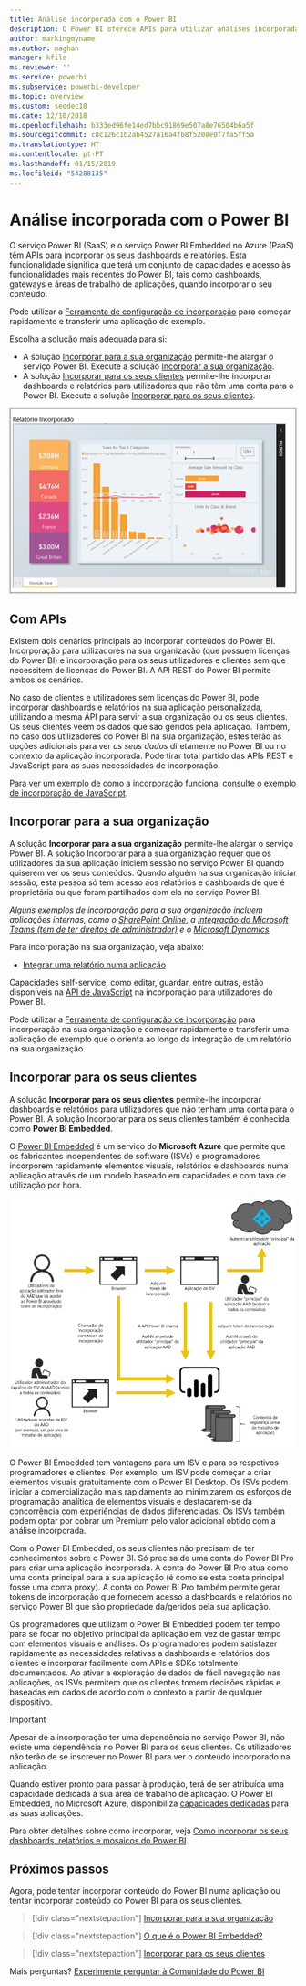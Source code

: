 ```yaml
---
title: Análise incorporada com o Power BI
description: O Power BI oferece APIs para utilizar análises incorporadas nos seus dashboards e relatórios em aplicações. Saiba mais sobre a incorporação com o Power BI, num ambiente de PaaS e num ambiente de SaaS com software de análise incorporado, ferramentas de análise incorporadas ou ferramentas de business intelligence incorporadas.
author: markingmyname
ms.author: maghan
manager: kfile
ms.reviewer: ''
ms.service: powerbi
ms.subservice: powerbi-developer
ms.topic: overview
ms.custom: seodec18
ms.date: 12/10/2018
ms.openlocfilehash: b333ed96fe14ed7bbc91869e507a8e76504b6a5f
ms.sourcegitcommit: c8c126c1b2ab4527a16a4fb8f5208e0f7fa5ff5a
ms.translationtype: HT
ms.contentlocale: pt-PT
ms.lasthandoff: 01/15/2019
ms.locfileid: "54288135"
---
```

# <a name="embedded-analytics-with-power-bi"></a>Análise incorporada com o Power BI

O serviço Power BI (SaaS) e o serviço Power BI Embedded no Azure (PaaS) têm APIs para incorporar os seus dashboards e relatórios. Esta funcionalidade significa que terá um conjunto de capacidades e acesso às funcionalidades mais recentes do Power BI, tais como dashboards, gateways e áreas de trabalho de aplicações, quando incorporar o seu conteúdo.

Pode utilizar a [Ferramenta de configuração de incorporação](https://aka.ms/embedsetup) para começar rapidamente e transferir uma aplicação de exemplo.

Escolha a solução mais adequada para si:

* A solução [Incorporar para a sua organização](embedding.md#embedding-for-your-organization) permite-lhe alargar o serviço Power BI. Execute a solução [Incorporar a sua organização](https://aka.ms/embedsetup/UserOwnsData).
* A solução [Incorporar para os seus clientes](embedding.md#embedding-for-your-customers) permite-lhe incorporar dashboards e relatórios para utilizadores que não têm uma conta para o Power BI. Execute a solução [Incorporar para os seus clientes](https://aka.ms/embedsetup/AppOwnsData).

![Exemplo de PBIE](media/what-can-you-do/what-can-you-do-02.png)

## <a name="using-apis"></a>Com APIs

Existem dois cenários principais ao incorporar conteúdos do Power BI.  Incorporação para utilizadores na sua organização (que possuem licenças do Power BI) e incorporação para os seus utilizadores e clientes sem que necessitem de licenças do Power BI. A API REST do Power BI permite ambos os cenários.

No caso de clientes e utilizadores sem licenças do Power BI, pode incorporar dashboards e relatórios na sua aplicação personalizada, utilizando a mesma API para servir a sua organização ou os seus clientes. Os seus clientes veem os dados que são geridos pela aplicação. Também, no caso dos utilizadores do Power BI na sua organização, estes terão as opções adicionais para ver *os seus dados* diretamente no Power BI ou no contexto da aplicação incorporada. Pode tirar total partido das APIs REST e JavaScript para as suas necessidades de incorporação.

Para ver um exemplo de como a incorporação funciona, consulte o [exemplo de incorporação de JavaScript](https://microsoft.github.io/PowerBI-JavaScript/demo/).

## <a name="embedding-for-your-organization"></a>Incorporar para a sua organização

A solução **Incorporar para a sua organização** permite-lhe alargar o serviço Power BI. A solução Incorporar para a sua organização requer que os utilizadores da sua aplicação iniciem sessão no serviço Power BI quando quiserem ver os seus conteúdos. Quando alguém na sua organização iniciar sessão, esta pessoa só tem acesso aos relatórios e dashboards de que é proprietária ou que foram partilhados com ela no serviço Power BI.

*Alguns exemplos de incorporação para a sua organização incluem aplicações internas, como o [SharePoint Online](https://powerbi.microsoft.com/blog/integrate-power-bi-reports-in-sharepoint-online/), a [integração do Microsoft Teams (tem de ter direitos de administrador)](https://powerbi.microsoft.com/blog/power-bi-teams-up-with-microsoft-teams/) e o [Microsoft Dynamics](https://docs.microsoft.com/dynamics365/customer-engagement/basics/add-edit-power-bi-visualizations-dashboard).*

Para incorporação na sua organização, veja abaixo:

* [Integrar uma relatório numa aplicação](embed-sample-for-your-organization.md)

Capacidades self-service, como editar, guardar, entre outras, estão disponíveis na [API de JavaScript](https://github.com/Microsoft/PowerBI-JavaScript) na incorporação para utilizadores do Power BI.

Pode utilizar a [Ferramenta de configuração de incorporação](https://aka.ms/embedsetup/UserOwnsData) para incorporação na sua organização e começar rapidamente e transferir uma aplicação de exemplo que o orienta ao longo da integração de um relatório na sua organização.

## <a name="embedding-for-your-customers"></a>Incorporar para os seus clientes

A solução **Incorporar para os seus clientes** permite-lhe incorporar dashboards e relatórios para utilizadores que não tenham uma conta para o Power BI. A solução Incorporar para os seus clientes também é conhecida como **Power BI Embedded**.

O [Power BI Embedded](azure-pbie-what-is-power-bi-embedded.md) é um serviço do **Microsoft Azure** que permite que os fabricantes independentes de software (ISVs) e programadores incorporem rapidamente elementos visuais, relatórios e dashboards numa aplicação através de um modelo baseado em capacidades e com taxa de utilização por hora.

![Fluxo de incorporação para incorporar para os seus clientes](media/embedding/powerbi-embed-flow.png)

O Power BI Embedded tem vantagens para um ISV e para os respetivos programadores e clientes. Por exemplo, um ISV pode começar a criar elementos visuais gratuitamente com o Power BI Desktop. Os ISVs podem iniciar a comercialização mais rapidamente ao minimizarem os esforços de programação analítica de elementos visuais e destacarem-se da concorrência com experiências de dados diferenciadas. Os ISVs também podem optar por cobrar um Premium pelo valor adicional obtido com a análise incorporada.

Com o Power BI Embedded, os seus clientes não precisam de ter conhecimentos sobre o Power BI. Só precisa de uma conta do Power BI Pro para criar uma aplicação incorporada. A conta do Power BI Pro atua como uma conta principal para a sua aplicação (é como se esta conta principal fosse uma conta proxy). A conta do Power BI Pro também permite gerar tokens de incorporação que fornecem acesso a dashboards e relatórios no serviço Power BI que são propriedade da/geridos pela sua aplicação.

Os programadores que utilizam o Power BI Embedded podem ter tempo para se focar no objetivo principal da aplicação em vez de gastar tempo com elementos visuais e análises. Os programadores podem satisfazer rapidamente as necessidades relativas a dashboards e relatórios dos clientes e incorporar facilmente com APIs e SDKs totalmente documentados. Ao ativar a exploração de dados de fácil navegação nas aplicações, os ISVs permitem que os clientes tomem decisões rápidas e baseadas em dados de acordo com o contexto a partir de qualquer dispositivo.

> [!IMPORTANT]
> Apesar de a incorporação ter uma dependência no serviço Power BI, não existe uma dependência no Power BI para os seus clientes. Os utilizadores não terão de se inscrever no Power BI para ver o conteúdo incorporado na aplicação.

Quando estiver pronto para passar à produção, terá de ser atribuída uma capacidade dedicada à sua área de trabalho de aplicação. O Power BI Embedded, no Microsoft Azure, disponibiliza [capacidades dedicadas](azure-pbie-create-capacity.md) para as suas aplicações.

Para obter detalhes sobre como incorporar, veja [Como incorporar os seus dashboards, relatórios e mosaicos do Power BI](embed-sample-for-customers.md).

## <a name="next-steps"></a>Próximos passos

Agora, pode tentar incorporar conteúdo do Power BI numa aplicação ou tentar incorporar conteúdo do Power BI para os seus clientes.

> [!div class="nextstepaction"]
> [Incorporar para a sua organização](embed-sample-for-your-organization.md)

> [!div class="nextstepaction"]
> [O que é o Power BI Embedded?](azure-pbie-what-is-power-bi-embedded.md)

> [!div class="nextstepaction"]
>[Incorporar para os seus clientes](embed-sample-for-customers.md)

Mais perguntas? [Experimente perguntar à Comunidade do Power BI](http://community.powerbi.com/)